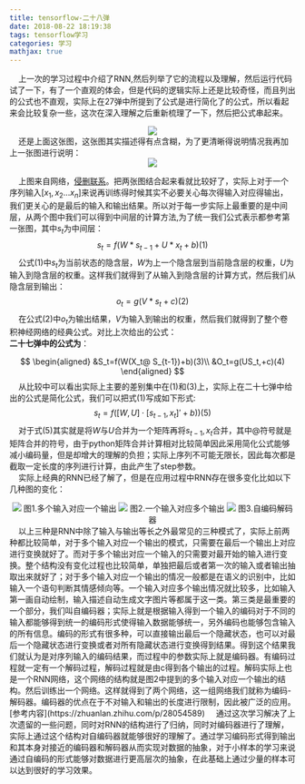 ```yaml
---
title: tensorflow-二十八弹
date: 2018-08-22 18:19:38
tags: tensorflow学习
categories: 学习
mathjax: true
---
```

&nbsp;&nbsp;&nbsp;&nbsp;上一次的学习过程中介绍了RNN,然后列举了它的流程以及理解，然后运行代码试了一下，有了一个直观的体会，但是代码的逻辑实际上还是比较奇怪，而且列出的公式也不直观，实际上在27弹中所提到了公式是进行简化了的公式，所以看起来会比较复杂一些，这次在深入理解之后重新梳理了一下，然后把公式串起来。  
<center><img src="https://blogimage-1251632003.cos.ap-guangzhou.myqcloud.com/rnn.JPG"></center>  
 &nbsp;&nbsp;&nbsp;&nbsp;还是上面这张图，这张图其实描述得有点含糊，为了更清晰得说明情况我再加上一张图进行说明：  
 <center><img src="https://timgsa.baidu.com/timg?image&quality=80&size=b9999_10000&sec=1546757744614&di=4926294d374c6a407cf7834d94e55872&imgtype=0&src=http%3A%2F%2Fcrawler-fs.intsig.net%2Fcamfs%2Fdownload%3Ffilename%3D10005_d3ec5886a98e02c3a4077f619ac99734_4.gif"></center>  

 &nbsp;&nbsp;&nbsp;&nbsp;上图来自网络，[侵删联系](wuweiBlog.com)。把两张图结合起来看就比较好了，实际上对于一个序列输入$[x_1,x_2...x_n]$来说再训练得时候其实不必要关心每次得输入对应得输出，我们更关心的是最后的输入和输出结果。所以对于每一步实际上最重要的是中间层，从两个图中我们可以得到中间层的计算方法,为了统一我们公式表示都参考第一张图，其中$s_t$为中间层：
$$
s_t=f(W*s_{t-1}+U*x_t+b)(1)
$$
&nbsp;&nbsp;&nbsp;&nbsp;公式(1)中$s_t$为当前状态的隐含层，$W$为上一个隐含层到当前隐含层的权重，$U$为输入到隐含层的权重。这样我们就得到了从输入到隐含层的计算方式，然后我们从隐含层到输出：
$$
o_t=g(V*s_t+c)(2)
$$
&nbsp;&nbsp;&nbsp;&nbsp;在公式(2)中$o_t$为输出结果，$V$为输入到输出的权重，然后我们就得到了整个卷积神经网络的经典公式。对比上次给出的公式：  
**二十七弹中的公式为**：

$$
\begin{aligned}
&S_t=f(W(X_t@ S_{t-1})+b)(3)\\
&O_t=g(US_t,+c)(4)
\end{aligned}
$$
&nbsp;&nbsp;&nbsp;&nbsp;从比较中可以看出实际上主要的差别集中在(1)和(3)上，实际上在二十七弹中给出的公式是简化公式，我们可以把式(1)写成如下形式:
$$
s_t=f([W,U]\cdot[s_{t-1},x_t]'+b))(5)
$$
&nbsp;&nbsp;&nbsp;&nbsp;对于式(5)其实就是将$W$与$U$合并为一个矩阵再将$s_{t-1},x_t$合并，其中$@$符号就是矩阵合并的符号，由于python矩阵合并计算相对比较简单因此采用简化公式能够减小编码量，但是却增大的理解的负担；实际上序列不可能无限长，因此每次都是截取一定长度的序列进行计算，由此产生了step参数。  
&nbsp;&nbsp;&nbsp;&nbsp;实际上经典的RNN已经了解了，但是在应用过程中RNN存在很多变化比如以下几种图的变化：
 <center><img src="https://pic1.zhimg.com/v2-6caa75392fe47801e605d5e8f2d3a100_r.jpg">
 图1.多个输入对应一个输出
 <img src="https://pic3.zhimg.com/80/v2-87ebd6a82e32e81657682ffa0ba084ee_hd.jpg">
 图2.一个输入对应多个输出
  <img src="https://pic4.zhimg.com/80/v2-77e8a977fc3d43bec8b05633dc52ff9f_hd.jpg">
图3.自编码解码器
 </center>  
 &nbsp;&nbsp;&nbsp;&nbsp;以上三种是RNN中除了输入与输出等长之外最常见的三种模式了，实际上前两种都比较简单，对于多个输入对应一个输出的模式，只需要在最后一个输出上对应进行变换就好了。而对于多个输出对应一个输入的只需要对最开始的输入进行变换。整个结构没有变化过程也比较简单，单独把最后或者第一次的输入或者输出抽取出来就好了；对于多个输入对应一个输出的情况一般都是在语义的识别中，比如输入一个语句判断其情感倾向等。一个输入对应多个输出情况就比较多，比如输入第一画自动绘制，输入描述自动生成文字图片等都属于这一类。第三类是最重要的一个部分，我们叫自编码器；实际上就是根据输入得到一个输入的编码对于不同的输入都能够得到统一的编码形式使得输入数据能够统一，另外编码也能够包含输入的所有信息。编码的形式有很多种，可以直接输出最后一个隐藏状态，也可以对最后一个隐藏状态进行变换或者对所有隐藏状态进行变换得到结果。得到这个结果我们就认为是对序列输入的编码结果，而过程中的参数实际上就是编码器。有编码过程就一定有一个解码过程，解码过程就是由c得到各个输出的过程。解码实际上也是一个RNN网络，这个网络的结构就是图2中提到的多个输入对应一个输出的结构。然后训练出一个网络。这样就得到了两个网络，这一组网络我们就称为编码-解码器。编码器的优点在于不对输入和输出的长度进行限制，因此被广泛的应用。[参考内容](https://zhuanlan.zhihu.com/p/28054589)  
 &nbsp;&nbsp;&nbsp;&nbsp;通过这次学习解决了上次遗留的一些问题，同时对RNN的结构进行了归纳，同时对编码器进行了理解，实际上通过这个结构对自编码器就能够很好的理解了。通过学习编码形式得到输出和其本身对接近的编码器和解码器从而实现对数据的抽象，对于小样本的学习来说通过自编码的形式能够对数据进行更高层次的抽象，在此基础上通过少量的样本可以达到很好的学习效果。